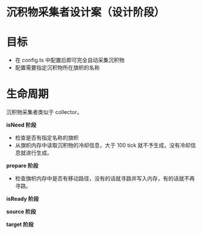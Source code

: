 # 沉积物采集者设计案（设计阶段）

# 目标

- 在 config.ts 中配置后即可完全自动采集沉积物
- 配置需要指定沉积物所在旗帜的名称

# 生命周期

沉积物采集者类似于 collector。

**isNeed 阶段**

- 检查是否有指定名称的旗帜
- 从旗帜内存中读取沉积物的冷却信息，大于 100 tick 就不予生成，没有冷却信息就进行生成。

**prepare 阶段**

- 检查旗帜内存中是否有移动路径，没有的话就寻路并写入内存，有的话就不再寻路。

**isReady 阶段**

**source 阶段**

**target 阶段**